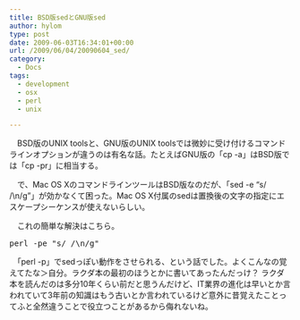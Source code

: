 ```yaml
---
title: BSD版sedとGNU版sed
author: hylom
type: post
date: 2009-06-03T16:34:01+00:00
url: /2009/06/04/20090604_sed/
category:
  - Docs
tags:
  - development
  - osx
  - perl
  - unix

---
```

　BSD版のUNIX toolsと、GNU版のUNIX toolsでは微妙に受け付けるコマンドラインオプションが違うのは有名な話。たとえばGNU版の「cp -a」はBSD版では「cp -pr」に相当する。

　で、Mac OS XのコマンドラインツールはBSD版なのだが、「sed -e &#8220;s/ /\n/g&#8221;」が効かなくて困った。Mac OS X付属のsedは置換後の文字の指定にエスケープシーケンスが使えないらしい。

　これの簡単な解決はこちら。

<pre>perl -pe "s/ /\n/g"
</pre>

　「perl -p」でsedっぽい動作をさせられる、という話でした。よくこんなの覚えてたな＞自分。ラクダ本の最初のほうとかに書いてあったんだっけ？ ラクダ本を読んだのは多分10年くらい前だと思うんだけど、IT業界の進化は早いとか言われていて3年前の知識はもう古いとか言われているけど意外に昔覚えたことってふと全然違うことで役立つことがあるから侮れないね。
